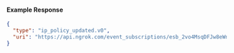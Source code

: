<!-- Code generated for API Clients. DO NOT EDIT. -->
#### Example Response
```json
{
  "type": "ip_policy_updated.v0",
  "uri": "https://api.ngrok.com/event_subscriptions/esb_2vo4MsqDFJw8eWnnttm8elOxUxV/sources/ip_policy_updated.v0"
}
